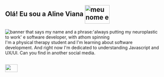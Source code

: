 ## Olá! Eu sou a Aline Viana <img align="center" alt="meu nome e uma frase:'always putting my neuroplastic to work' e software developer, com atomo girando" height="60" width="80" src="https://media.tenor.com/images/63b15c284439d44932f388e5d8ccc655/tenor.gif">


<img align="center" alt="banner that says my name and a phrase:'always putting my neuroplastic to work' e software developer, with athom spinning" src="https://github.com/linefmv/linefmv/blob/main/Purple%20Birthday%20Email%20Header.gif?raw=true"> 
I'm a physical therapy student and I'm learning about software development. And right now I'm dedicated to understanding Javascript and UX/UI. Can you find in another social media. 

##

<div>
<a href="https://www.linkedin.com/in/viana-aline/" target="_blank"><img src="https://github.com/linefmv/linefmv/blob/main/logotipo-do-linkedin.png?raw=true" height="25" width="40" target="_blank"></a>
</div>

